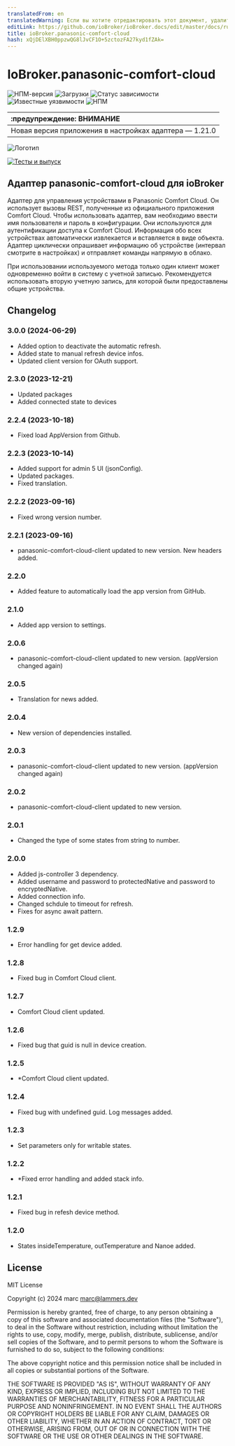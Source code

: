 ```yaml
---
translatedFrom: en
translatedWarning: Если вы хотите отредактировать этот документ, удалите поле «translationFrom», в противном случае этот документ будет снова автоматически переведен
editLink: https://github.com/ioBroker/ioBroker.docs/edit/master/docs/ru/adapterref/iobroker.panasonic-comfort-cloud/README.md
title: ioBroker.panasonic-comfort-cloud
hash: xQjDElXBH0ppzwQG8lJvCF1O+5zctozFA27kyd1fZAk=
---
```

# IoBroker.panasonic-comfort-cloud

![НПМ-версия](http://img.shields.io/npm/v/iobroker.panasonic-comfort-cloud.svg)
![Загрузки](https://img.shields.io/npm/dm/iobroker.panasonic-comfort-cloud.svg)
![Статус зависимости](https://img.shields.io/david/marc2016/iobroker.panasonic-comfort-cloud.svg)
![Известные уязвимости](https://snyk.io/test/github/marc2016/ioBroker.panasonic-comfort-cloud/badge.svg)
![НПМ](https://nodei.co/npm/iobroker.panasonic-comfort-cloud.png?downloads=true)

| :предупреждение: ВНИМАНИЕ |
|:---------------------------|
| Новая версия приложения в настройках адаптера — 1.21.0 |

![Логотип](../../../en/adapterref/iobroker.panasonic-comfort-cloud/admin/panasonic-comfort-cloud.png)

[![Тесты и выпуск](https://github.com//marc2016/ioBroker.panasonic-comfort-cloud/actions/workflows/test-and-release.yml/badge.svg)](https://www.npmjs.com/package/iobroker.panasonic-comfort-cloud)

## Адаптер panasonic-comfort-cloud для ioBroker
Адаптер для управления устройствами в Panasonic Comfort Cloud. Он использует вызовы REST, полученные из официального приложения Comfort Cloud.
Чтобы использовать адаптер, вам необходимо ввести имя пользователя и пароль в конфигурации. Они используются для аутентификации доступа к Comfort Cloud. Информация обо всех устройствах автоматически извлекается и вставляется в виде объекта. Адаптер циклически опрашивает информацию об устройстве (интервал смотрите в настройках) и отправляет команды напрямую в облако.

При использовании используемого метода только один клиент может одновременно войти в систему с учетной записью.
Рекомендуется использовать вторую учетную запись, для которой были предоставлены общие устройства.

## Changelog
### 3.0.0 (2024-06-29)

* Added option to deactivate the automatic refresh.
* Added state to manual refresh device infos.
* Updated client version for OAuth support.

### 2.3.0 (2023-12-21)

* Updated packages
* Added connected state to devices

### 2.2.4 (2023-10-18)

* Fixed load AppVersion from Github.

### 2.2.3 (2023-10-14)

* Added support for admin 5 UI (jsonConfig).
* Updated packages.
* Fixed translation.

### 2.2.2 (2023-09-16)

* Fixed wrong version number.

### 2.2.1 (2023-09-16)

* panasonic-comfort-cloud-client updated to new version. New headers added.

### 2.2.0

* Added feature to automatically load the app version from GitHub.

### 2.1.0

* Added app version to settings.

### 2.0.6

* panasonic-comfort-cloud-client updated to new version. (appVersion changed again)

### 2.0.5

* Translation for news added.

### 2.0.4

* New version of dependencies installed.

### 2.0.3

* panasonic-comfort-cloud-client updated to new version. (appVersion changed again)

### 2.0.2

* panasonic-comfort-cloud-client updated to new version.

### 2.0.1

* Changed the type of some states from string to number.

### 2.0.0

* Added js-controller 3 dependency.
* Added username and password to protectedNative and password to encryptedNative.
* Added connection info.
* Changed schdule to timeout for refresh.
* Fixes for async await pattern.

### 1.2.9

* Error handling for get device added.

### 1.2.8

* Fixed bug in Comfort Cloud client.

### 1.2.7

* Comfort Cloud client updated.

### 1.2.6

* Fixed bug that guid is null in device creation.

### 1.2.5

* *Comfort Cloud client updated.

### 1.2.4

* Fixed bug with undefined guid. Log messages added.

### 1.2.3

* Set parameters only for writable states.

### 1.2.2

* *Fixed error handling and added stack info.

### 1.2.1

* Fixed bug in refesh device method.

### 1.2.0

* States insideTemperature, outTemperature and Nanoe added.

## License

MIT License

Copyright (c) 2024 marc <marc@lammers.dev>

Permission is hereby granted, free of charge, to any person obtaining a copy
of this software and associated documentation files (the "Software"), to deal
in the Software without restriction, including without limitation the rights
to use, copy, modify, merge, publish, distribute, sublicense, and/or sell
copies of the Software, and to permit persons to whom the Software is
furnished to do so, subject to the following conditions:

The above copyright notice and this permission notice shall be included in all
copies or substantial portions of the Software.

THE SOFTWARE IS PROVIDED "AS IS", WITHOUT WARRANTY OF ANY KIND, EXPRESS OR
IMPLIED, INCLUDING BUT NOT LIMITED TO THE WARRANTIES OF MERCHANTABILITY,
FITNESS FOR A PARTICULAR PURPOSE AND NONINFRINGEMENT. IN NO EVENT SHALL THE
AUTHORS OR COPYRIGHT HOLDERS BE LIABLE FOR ANY CLAIM, DAMAGES OR OTHER
LIABILITY, WHETHER IN AN ACTION OF CONTRACT, TORT OR OTHERWISE, ARISING FROM,
OUT OF OR IN CONNECTION WITH THE SOFTWARE OR THE USE OR OTHER DEALINGS IN THE
SOFTWARE.